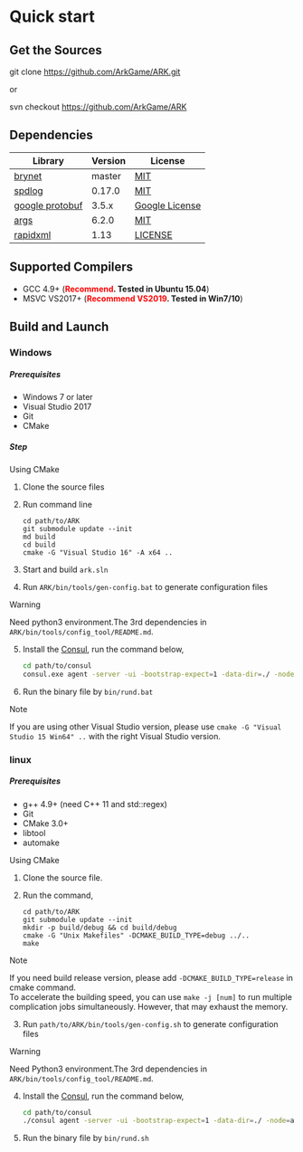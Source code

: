 # Quick start

## Get the Sources

git clone https://github.com/ArkGame/ARK.git

or

svn checkout https://github.com/ArkGame/ARK

## Dependencies

| Library                                               | Version | License                                                                           |
| ----------------------------------------------------- | ------- | --------------------------------------------------------------------------------- |
| [brynet](https://github.com/IronsDu/brynet)           | master  | [MIT](https://github.com/IronsDu/brynet/blob/master/LICENSE)                      |
| [spdlog](https://github.com/gabime/spdlog)            | 0.17.0  | [MIT](https://github.com/gabime/spdlog/blob/v1.x/LICENSE)                         |
| [google protobuf](https://github.com/google/protobuf) | 3.5.x   | [Google License](https://github.com/protocolbuffers/protobuf/blob/master/LICENSE) |
| [args](https://github.com/Taywee/args)                | 6.2.0   | [MIT](https://github.com/Taywee/args/blob/master/LICENSE)                         |
| [rapidxml](https://github.com/ArkNX/rapidxml)         | 1.13    | [LICENSE](http://rapidxml.sourceforge.net/license.txt)                            |

## Supported Compilers

- GCC 4.9+ (**<font color=red>Recommend</font>. Tested in Ubuntu 15.04**)
- MSVC VS2017+ (**<font color=red>Recommend VS2019</font>. Tested in Win7/10**)

## Build and Launch

### Windows

##### Prerequisites

- Windows 7 or later
- Visual Studio 2017
- Git
- CMake

##### Step

Using CMake

1. Clone the source files
2. Run command line

    ```batch
    cd path/to/ARK
    git submodule update --init
    md build
    cd build
    cmake -G "Visual Studio 16" -A x64 ..
    ```
    
3. Start and build `ark.sln`
4. Run `ARK/bin/tools/gen-config.bat` to generate configuration files
> [!WARNING]
> Need python3 environment.The 3rd dependencies in `ARK/bin/tools/config_tool/README.md`.
5. Install the [Consul](https://consul.io), run the command below,
    ```bash
    cd path/to/consul
    consul.exe agent -server -ui -bootstrap-expect=1 -data-dir=./ -node=ark_consul_service -client=0.0.0.0 -bind=127.0.0.1 -log-file=./log/ -datacenter=ARK
    ```
6. Run the binary file by `bin/rund.bat`

> [!NOTE]
> If you are using other Visual Studio version, please use `cmake -G "Visual Studio 15 Win64" ..` with the right Visual Studio version. </br>

### linux

##### Prerequisites

- g++ 4.9+ (need C++ 11 and std::regex)
- Git
- CMake 3.0+
- libtool
- automake

Using CMake

1. Clone the source file.
2. Run the command,

    ```shell
    cd path/to/ARK
    git submodule update --init
    mkdir -p build/debug && cd build/debug
    cmake -G "Unix Makefiles" -DCMAKE_BUILD_TYPE=debug ../..
    make
    ```

> [!NOTE]
> If you need build release version, please add `-DCMAKE_BUILD_TYPE=release` in cmake command.</br>
To accelerate the building speed, you can use `make -j [num]` to run multiple complication jobs simultaneously. However, that may exhaust the memory.

3. Run `path/to/ARK/bin/tools/gen-config.sh` to generate configuration files

> [!WARNING] 
> Need Python3 environment.The 3rd dependencies in `ARK/bin/tools/config_tool/README.md`.

4. Install the [Consul](https://consul.io), run the command below,
    ```bash
    cd path/to/consul
    ./consul agent -server -ui -bootstrap-expect=1 -data-dir=./ -node=ark_consul_service -client=0.0.0.0 -bind=127.0.0.1 -log-file=./log/ -datacenter=ARK
    ```
5. Run the binary file by `bin/rund.sh`
